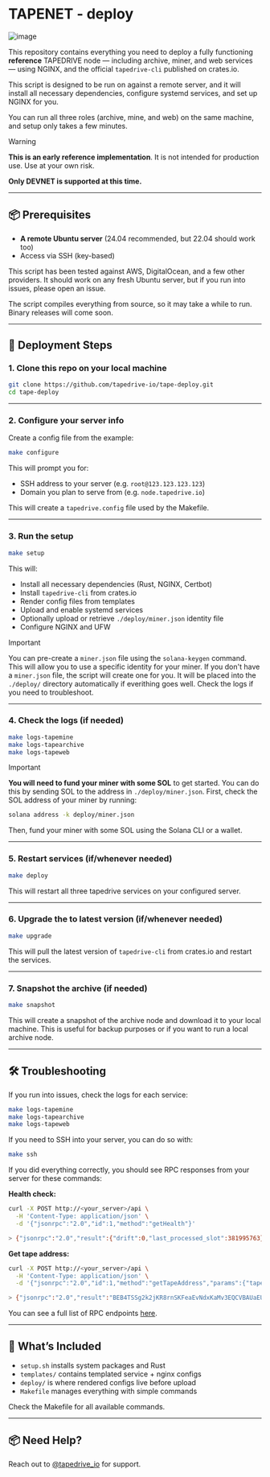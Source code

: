 # TAPENET - deploy

![image](https://github.com/user-attachments/assets/5b1fa103-0814-4ed4-966d-c9cb1aafeb2f)


This repository contains everything you need to deploy a fully functioning **reference** TAPEDRIVE node — including archive, miner, and web services — using NGINX, and the official `tapedrive-cli` published on crates.io. 

This script is designed to be run on against a remote server, and it will install all necessary dependencies, configure systemd services, and set up NGINX for you.

You can run all three roles (archive, mine, and web) on the same machine, and setup only takes a few minutes.

> [!WARNING]
> **This is an early reference implementation**. It is not intended for production use. Use at your own risk. 
>
> **Only DEVNET is supported at this time.**

---

## 📦 Prerequisites

- **A remote Ubuntu server** (24.04 recommended, but 22.04 should work too)
- Access via SSH (key-based)

This script has been tested against AWS, DigitalOcean, and a few other providers. It should work on any fresh Ubuntu server, but if you run into issues, please open an issue. 

The script compiles everything from source, so it may take a while to run. Binary releases will come soon.

---

## 🚀 Deployment Steps

### 1. Clone this repo on your local machine

```bash
git clone https://github.com/tapedrive-io/tape-deploy.git
cd tape-deploy
```

---

### 2. Configure your server info

Create a config file from the example:

```bash
make configure
```

This will prompt you for:

- SSH address to your server (e.g. `root@123.123.123.123`)
- Domain you plan to serve from (e.g. `node.tapedrive.io`)

This will create a `tapedrive.config` file used by the Makefile.

---

### 3. Run the setup

```bash
make setup
```

This will:

- Install all necessary dependencies (Rust, NGINX, Certbot)
- Install `tapedrive-cli` from crates.io
- Render config files from templates
- Upload and enable systemd services
- Optionally upload or retrieve `./deploy/miner.json` identity file
- Configure NGINX and UFW

> [!IMPORTANT]
> You can pre-create a `miner.json` file using the `solana-keygen` command. This will allow you to use a specific identity for your miner. If you don't have a `miner.json` file, the script will create one for you. It will be placed into the `./deploy/` directory automatically if everithing goes well. Check the logs if you need to troubleshoot.

---

### 4. Check the logs (if needed)

```bash
make logs-tapemine
make logs-tapearchive
make logs-tapeweb
```

> [!IMPORTANT]
> **You will need to fund your miner with some SOL** to get started. You can do this by sending SOL to the address in `./deploy/miner.json`.
> First, check the SOL address of your miner by running:
> ```bash
> solana address -k deploy/miner.json
> ```
>
> Then, fund your miner with some SOL using the Solana CLI or a wallet.

---

### 5. Restart services (if/whenever needed)

```bash
make deploy
```

This will restart all three tapedrive services on your configured server.

---

### 6. Upgrade the to latest version (if/whenever needed)

```bash
make upgrade
```

This will pull the latest version of `tapedrive-cli` from crates.io and restart the services.

---

### 7. Snapshot the archive (if needed)

```bash
make snapshot
```

This will create a snapshot of the archive node and download it to your local machine. This is useful for backup purposes or if you want to run a local archive node.

--- 

## 🛠️ Troubleshooting

If you run into issues, check the logs for each service:

```bash
make logs-tapemine
make logs-tapearchive
make logs-tapeweb
```

If you need to SSH into your server, you can do so with:

```bash
make ssh
```

If you did everything correctly, you should see RPC responses from your server for these commands:

**Health check:**
```bash
curl -X POST http://<your_server>/api \
  -H 'Content-Type: application/json' \
  -d '{"jsonrpc":"2.0","id":1,"method":"getHealth"}'

> {"jsonrpc":"2.0","result":{"drift":0,"last_processed_slot":381995763},"id":5}
```

**Get tape address:**
```bash
curl -X POST http://<your_server>/api \
  -H 'Content-Type: application/json' \
  -d '{"jsonrpc":"2.0","id":1,"method":"getTapeAddress","params":{"tape_number":1}}'

> {"jsonrpc":"2.0","result":"BEB4TSSg2k2jKR8rnSKFeaEvNdxKaMv3EQCVBAUaEUPM","id":1}
```

You can see a full list of RPC endpoints [here](https://docs.rs/tape-network/latest/tape_network/web/index.html).

---

## 🧠 What’s Included

- `setup.sh` installs system packages and Rust
- `templates/` contains templated service + nginx configs
- `deploy/` is where rendered configs live before upload
- `Makefile` manages everything with simple commands

Check the Makefile for all available commands.


---

## 📦 Need Help?

Reach out to [@tapedrive_io](https://twitter.com/tapedrive_io) for support.
